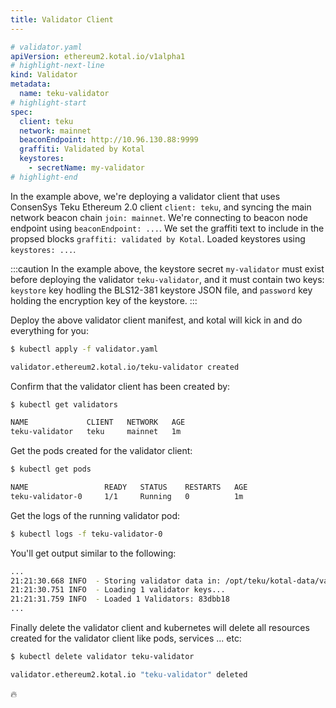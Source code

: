 ```yaml
---
title: Validator Client
---
```


```yaml
# validator.yaml
apiVersion: ethereum2.kotal.io/v1alpha1
# highlight-next-line
kind: Validator
metadata:
  name: teku-validator
# highlight-start
spec:
  client: teku
  network: mainnet
  beaconEndpoint: http://10.96.130.88:9999
  graffiti: Validated by Kotal
  keystores:
    - secretName: my-validator
# highlight-end
```

In the example above, we're deploying a validator client that uses ConsenSys Teku Ethereum 2.0 client `client: teku`, and syncing the main network beacon chain `join: mainnet`. We're connecting to beacon node endpoint using `beaconEndpoint: ...`. We set the graffiti text to include in the propsed blocks `graffiti: validated by Kotal`. Loaded keystores using `keystores: ...`.

:::caution
In the example above, the keystore secret `my-validator` must exist before deploying the validator `teku-validator`, and it must contain two keys: `keystore` key hodling the BLS12-381 keystore JSON file, and `password` key holding the encryption key of the keystore.
:::

Deploy the above validator client manifest, and kotal will kick in and do everything for you:

```bash
$ kubectl apply -f validator.yaml

validator.ethereum2.kotal.io/teku-validator created
```

Confirm that the validator client has been created by:

```bash
$ kubectl get validators

NAME             CLIENT   NETWORK   AGE
teku-validator   teku     mainnet   1m
```

Get the pods created for the validator client:

```bash
$ kubectl get pods

NAME                 READY   STATUS    RESTARTS   AGE
teku-validator-0     1/1     Running   0          1m
```

Get the logs of the running validator pod:

```bash
$ kubectl logs -f teku-validator-0
```

You'll get output similar to the following:

```bash
...
21:21:30.668 INFO  - Storing validator data in: /opt/teku/kotal-data/validator
21:21:30.751 INFO  - Loading 1 validator keys...
21:21:31.759 INFO  - Loaded 1 Validators: 83dbb18
...
```

Finally delete the validator client and kubernetes will delete all resources created for the validator client like pods, services ... etc:

```bash
$ kubectl delete validator teku-validator

validator.ethereum2.kotal.io "teku-validator" deleted
```

:fire:
